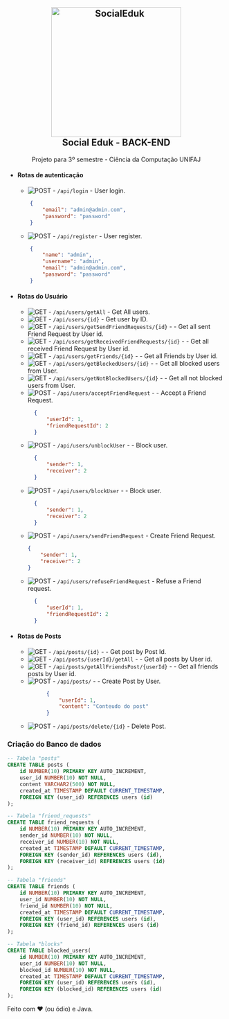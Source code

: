 




 <h2 align="center">
    <img src="https://github.com/Lencione/socialeduk-back/assets/44005188/77cc8aa8-4ee1-4137-bb44-f8dd58b4591b" width="300" height="300" title="SocialEduk" alt="SocialEduk"/>
    <br/>
    Social Eduk - BACK-END
</h2>
 <p align="center">Projeto para 3º semestre - Ciência da Computação UNIFAJ</p>

- #### Rotas de autenticação
  - ![POST](https://img.shields.io/badge/-POST-blue) - `/api/login` - User login.
  ```JSON
      {
          "email": "admin@admin.com",
          "password": "password"
      }
    ```
  - ![POST](https://img.shields.io/badge/-POST-blue) - `/api/register` - User register.
  ```JSON
      {
          "name": "admin",
          "username": "admin",
          "email": "admin@admin.com",
          "password": "password"
      }
  ```

- #### Rotas do Usuário
  - ![GET](https://img.shields.io/badge/-GET-green) - `/api/users/getAll` - Get All users.
  - ![GET](https://img.shields.io/badge/-GET-green) - `/api/users/{id}` - Get user by ID.
  - ![GET](https://img.shields.io/badge/-GET-green) - `/api/users/getSendFriendRequests/{id}` -  - Get all sent Friend Request by User id.
  - ![GET](https://img.shields.io/badge/-GET-green) - `/api/users/getReceivedFriendRequests/{id}` -  - Get all received Friend Request by User id.
  - ![GET](https://img.shields.io/badge/-GET-green) - `/api/users/getFriends/{id}` -  - Get all Friends by User id.
  - ![GET](https://img.shields.io/badge/-GET-green) - `/api/users/getBlockedUsers/{id}` -  - Get all blocked users from User.
  - ![GET](https://img.shields.io/badge/-GET-green) - `/api/users/getNotBlockedUsers/{id}` -  - Get all not blocked users from User.
  - ![POST](https://img.shields.io/badge/-POST-blue) - `/api/users/acceptFriendRequest` -  - Accept a Friend Request.
    ```JSON
      {
          "userId": 1,
          "friendRequestId": 2
      }
    ```
  - ![POST](https://img.shields.io/badge/-POST-blue) - `/api/users/unblockUser` -  - Block user.
    ```JSON
      {
          "sender": 1,
          "receiver": 2
      }
    ```
  - ![POST](https://img.shields.io/badge/-POST-blue) - `/api/users/blockUser` -  - Block user.
    ```JSON
      {
          "sender": 1,
          "receiver": 2
      }
    ```
  - ![POST](https://img.shields.io/badge/-POST-blue) - `/api/users/sendFriendRequest` - Create Friend Request.
      ```JSON
      {
          "sender": 1,
          "receiver": 2
      }
      ```
  - ![POST](https://img.shields.io/badge/-POST-blue) - `/api/users/refuseFriendRequest` - Refuse a Friend request.
      ```JSON
        {
            "userId": 1,
            "friendRequestId": 2
        }
      ```

- #### Rotas de Posts
  - ![GET](https://img.shields.io/badge/-GET-green) - `/api/posts/{id}` -  - Get post by Post Id.
  - ![GET](https://img.shields.io/badge/-GET-green) - `/api/posts/{userId}/getAll` -  - Get all posts by User id.
  - ![GET](https://img.shields.io/badge/-GET-green) - `/api/posts/getAllFriendsPost/{userId}` -  - Get all friends posts by User id.
  - ![POST](https://img.shields.io/badge/-POST-blue) - `/api/posts/` -  - Create Post by User.
    ```JSON
          {
              "userId": 1,
              "content": "Conteudo do post"
          }
    ```
  - ![POST](https://img.shields.io/badge/-POST-blue) - `/api/posts/delete/{id}` - Delete Post.


### Criação do Banco de dados

```SQL
-- Tabela "posts"
CREATE TABLE posts (
    id NUMBER(10) PRIMARY KEY AUTO_INCREMENT,
    user_id NUMBER(10) NOT NULL,
    content VARCHAR2(500) NOT NULL,
    created_at TIMESTAMP DEFAULT CURRENT_TIMESTAMP,
    FOREIGN KEY (user_id) REFERENCES users (id)
);

-- Tabela "friend_requests"
CREATE TABLE friend_requests (
    id NUMBER(10) PRIMARY KEY AUTO_INCREMENT,
    sender_id NUMBER(10) NOT NULL,
    receiver_id NUMBER(10) NOT NULL,
    created_at TIMESTAMP DEFAULT CURRENT_TIMESTAMP,
    FOREIGN KEY (sender_id) REFERENCES users (id),
    FOREIGN KEY (receiver_id) REFERENCES users (id)
);

-- Tabela "friends"
CREATE TABLE friends (
    id NUMBER(10) PRIMARY KEY AUTO_INCREMENT,
    user_id NUMBER(10) NOT NULL,
    friend_id NUMBER(10) NOT NULL,
    created_at TIMESTAMP DEFAULT CURRENT_TIMESTAMP,
    FOREIGN KEY (user_id) REFERENCES users (id),
    FOREIGN KEY (friend_id) REFERENCES users (id)
);

-- Tabela "blocks"
CREATE TABLE blocked_users(
    id NUMBER(10) PRIMARY KEY AUTO_INCREMENT,
    user_id NUMBER(10) NOT NULL,
    blocked_id NUMBER(10) NOT NULL,
    created_at TIMESTAMP DEFAULT CURRENT_TIMESTAMP,
    FOREIGN KEY (user_id) REFERENCES users (id),
    FOREIGN KEY (blocked_id) REFERENCES users (id)
);
```


Feito com :heart: (ou ódio) e Java.